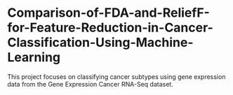 # Comparison-of-FDA-and-ReliefF-for-Feature-Reduction-in-Cancer-Classification-Using-Machine-Learning
This project focuses on classifying cancer subtypes using gene expression data from the Gene Expression Cancer RNA-Seq dataset. 
